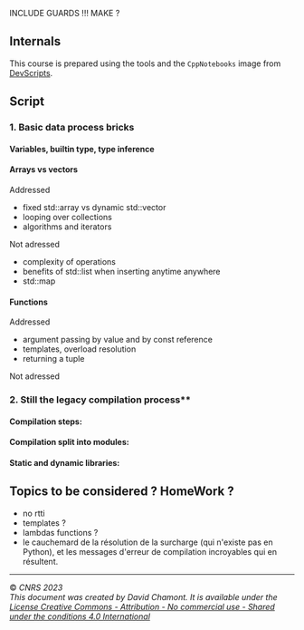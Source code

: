 

INCLUDE GUARDS !!!
MAKE ?



## Internals

This course is prepared using the tools and the `CppNotebooks` image from [DevScripts](https://github.com/chavid/DevScripts).

## Script

### 1. Basic data process bricks

#### Variables, builtin type, type inference

#### Arrays vs vectors

Addressed
- fixed std::array vs dynamic std::vector
- looping over collections
- algorithms and iterators

Not adressed
- complexity of operations
- benefits of std::list when inserting anytime anywhere
- std::map

#### Functions

Addressed
- argument passing by value and by const reference
- templates, overload resolution
- returning a tuple

Not adressed

### 2. Still the legacy compilation process**

#### Compilation steps: 
#### Compilation split into modules: 
#### Static and dynamic libraries:


## Topics to be considered ? HomeWork ?

- no rtti
- templates ?
- lambdas functions ?
- le cauchemard de la résolution de la surcharge
  (qui n'existe pas en Python), et les messages d'erreur de compilation
  incroyables qui en résultent.

---
© *CNRS 2023*  
*This document was created by David Chamont. It is available under the [License Creative Commons - Attribution - No commercial use - Shared under the conditions 4.0 International](http://creativecommons.org/licenses/by-nc-sa/4.0/)*